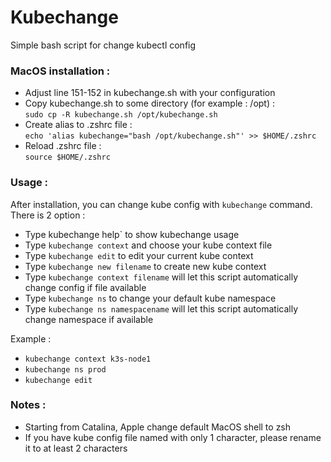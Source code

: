# Kubechange

Simple bash script for change kubectl config

### MacOS installation :
- Adjust line 151-152 in kubechange.sh with your configuration
- Copy kubechange.sh to some directory (for example : /opt) :  
`sudo cp -R kubechange.sh /opt/kubechange.sh`
- Create alias to .zshrc file :  
`echo 'alias kubechange="bash /opt/kubechange.sh"' >> $HOME/.zshrc`
- Reload .zshrc file :  
`source $HOME/.zshrc`

### Usage :
After installation, you can change kube config with `kubechange` command. There is 2 option : 
- Type 	kubechange help` to show kubechange usage
- Type `kubechange context` and choose your kube context file
- Type `kubechange edit` to edit your current kube context
- Type `kubechange new filename` to create new kube context
- Type `kubechange context filename` will let this script automatically change config if file available  
- Type `kubechange ns` to change your default kube namespace
- Type `kubechange ns namespacename` will let this script automatically change namespace if available

Example :
- `kubechange context k3s-node1`
- `kubechange ns prod`
- `kubechange edit`

### Notes :
- Starting from Catalina, Apple change default MacOS shell to zsh
- If you have kube config file named with only 1 character, please rename it to at least 2 characters
